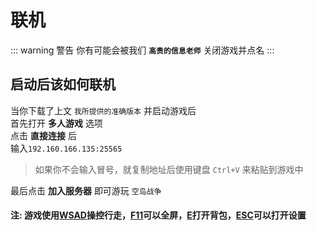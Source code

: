 # 联机

::: warning 警告
你有可能会被我们 **`高贵的信息老师`** 关闭游戏并点名
:::

## 启动后该如何联机

当你下载了上文 `我所提供的准确版本` 并启动游戏后<br>首先打开 **多人游戏** 选项<br>点击 **直接连接** 后<br>输入`192.160.166.135:25565`

> 如果你不会输入冒号，就复制地址后使用键盘 `Ctrl+V` 来粘贴到游戏中

最后点击 **加入服务器** 即可游玩 `空岛战争`

#### 注: 游戏使用<u>WSAD</u>操控行走，<u>F11</u>可以全屏，<u>E</u>打开背包，<u>ESC</u>可以打开设置
